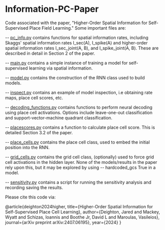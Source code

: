 # Information-PC-Paper
Code associated with the paper, "Higher-Order Spatial Information for Self-Supervised Place Field Learning." Some important files are:

-- [pc_info.py](https://github.com/JaredDeightonUTK/Information-PC-Paper/blob/main/pc_info.py) contains functions for spatial information rates, including Skaggs' spatial information rates I_sec(A), I_spike(A) and higher-order spatial information rates I_sec_joint(A, B), and I_spike_joint(A, B). These are described in detail in Section 2 of the paper. 

-- [main.py](https://github.com/JaredDeightonUTK/Information-PC-Paper/blob/main/main.py) contains a simple instance of training a model for self-supervised learning via spatial information.

-- [model.py](https://github.com/JaredDeightonUTK/Information-PC-Paper/blob/main/model.py) contains the construction of the RNN class used to build models.

-- [inspect.py](https://github.com/JaredDeightonUTK/Information-PC-Paper/blob/main/inspect.py) contains an example of model inspection, i.e obtaining rate maps, place cell scores, etc.

-- [decoding_functions.py](https://github.com/JaredDeightonUTK/Information-PC-Paper/blob/main/decoding_functions.py) contains functions to perform neural decoding using place cell activations. Options include leave-one-out classification and support-vector-machine quadrant classification. 

-- [placescores.py](https://github.com/JaredDeightonUTK/Information-PC-Paper/blob/main/placescores.py) contains a function to calculate place cell score. This is detailed
Section 3.2 of the paper. 

-- [place_cells.py](https://github.com/JaredDeightonUTK/Information-PC-Paper/blob/main/place_cells.py) contains the place cell class, used to embed the initial position into the RNN. 

-- [grid_cells.py](https://github.com/JaredDeightonUTK/Information-PC-Paper/blob/main/grid_cells.py) contains the grid cell class, (optionally) used to force grid cell activations in the hidden layer. None of the models/results in the paper rely upon this, but it may be explored by using -- hardcoded_gcs True in a model.

-- [sensitivity.py](https://github.com/JaredDeightonUTK/Information-PC-Paper/blob/main/sensitivity.py) contains a script for running the sensitivity analysis and recording saving the results.

Please cite this code via: 

@article{deighton2024higher,
  title={Higher-Order Spatial Information for Self-Supervised Place Cell Learning},
  author={Deighton, Jared and Mackey, Wyatt and Schizas, Ioannis and Boothe Jr, David L and Maroulas, Vasileios},
  journal={arXiv preprint arXiv:2407.06195},
  year={2024}
}
